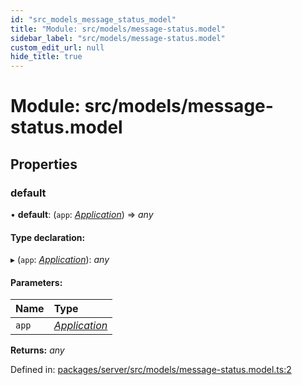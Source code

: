 ```yaml
---
id: "src_models_message_status_model"
title: "Module: src/models/message-status.model"
sidebar_label: "src/models/message-status.model"
custom_edit_url: null
hide_title: true
---
```


# Module: src/models/message-status.model

## Properties

### default

• **default**: (`app`: [*Application*](src_declarations.md#application)) => *any*

#### Type declaration:

▸ (`app`: [*Application*](src_declarations.md#application)): *any*

#### Parameters:

Name | Type |
:------ | :------ |
`app` | [*Application*](src_declarations.md#application) |

**Returns:** *any*

Defined in: [packages/server/src/models/message-status.model.ts:2](https://github.com/xr3ngine/xr3ngine/blob/7650c2bea/packages/server/src/models/message-status.model.ts#L2)
